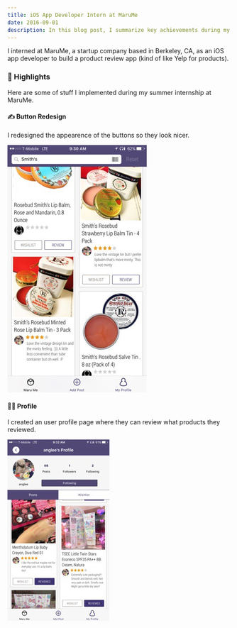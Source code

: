 ```yaml
---
title: iOS App Developer Intern at MaruMe
date: 2016-09-01
description: In this blog post, I summarize key achievements during my time at MaruMe as an iOS App Developer intern. 
---
```


I interned at MaruMe, a startup company based in Berkeley, CA, as an iOS app developer to build a product review app (kind of like Yelp for products).

### 🌟 Highlights

Here are some of stuff I implemented during my summer internship at MaruMe.

#### ✍️ Button Redesign

I redesigned the appearence of the buttons so they look nicer.

![feed](./marume-feed.jpeg)

#### 🙍‍♀️ Profile

I created an user profile page where they can review what products they reviewed.

![profile](./marume-profile.jpeg)